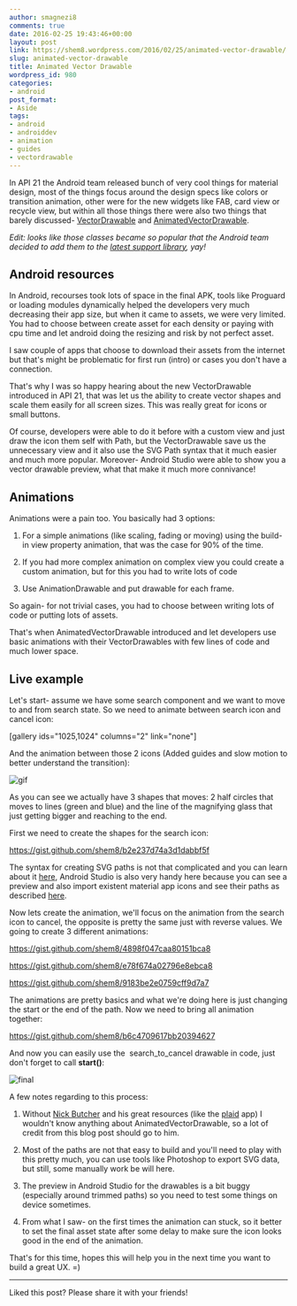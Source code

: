 ```yaml
---
author: smagnezi8
comments: true
date: 2016-02-25 19:43:46+00:00
layout: post
link: https://shem8.wordpress.com/2016/02/25/animated-vector-drawable/
slug: animated-vector-drawable
title: Animated Vector Drawable
wordpress_id: 980
categories:
- android
post_format:
- Aside
tags:
- android
- androiddev
- animation
- guides
- vectordrawable
---
```


In API 21 the Android team released bunch of very cool things for material design, most of the things focus around the design specs like colors or transition animation, other were for the new widgets like FAB, card view or recycle view, but within all those things there were also two things that barely discussed- [VectorDrawable](http://developer.android.com/reference/android/graphics/drawable/VectorDrawable.html) and [AnimatedVectorDrawable](http://developer.android.com/reference/android/graphics/drawable/AnimatedVectorDrawable.html).
<!--more-->

_Edit: looks like those classes became so popular that the Android team decided to add them to the [latest support library](http://android-developers.blogspot.co.il/2016/02/android-support-library-232.html), yay!_


## Android resources


In Android, recourses took lots of space in the final APK, tools like Proguard or loading modules dynamically helped the developers very much decreasing their app size, but when it came to assets, we were very limited. You had to choose between create asset for each density or paying with cpu time and let android doing the resizing and risk by not perfect asset.

I saw couple of apps that choose to download their assets from the internet but that's might be problematic for first run (intro) or cases you don't have a connection.

That's why I was so happy hearing about the new VectorDrawable introduced in API 21, that was let us the ability to create vector shapes and scale them easily for all screen sizes. This was really great for icons or small buttons.

Of course, developers were able to do it before with a custom view and just draw the icon them self with Path, but the VectorDrawable save us the unnecessary view and it also use the SVG Path syntax that it much easier and much more popular. Moreover- Android Studio were able to show you a vector drawable preview, what that make it much more connivance!


## Animations


Animations were a pain too. You basically had 3 options:




  1. For a simple animations (like scaling, fading or moving) using the build-in view property animation, that was the case for 90% of the time.


  2. If you had more complex animation on complex view you could create a custom animation, but for this you had to write lots of code


  3. Use AnimationDrawable and put drawable for each frame.


So again- for not trivial cases, you had to choose between writing lots of code or putting lots of assets.

That's when AnimatedVectorDrawable introduced and let developers use basic animations with their VectorDrawables with few lines of code and much lower space.


## Live example


Let's start- assume we have some search component and we want to move to and from search state. So we need to animate between search icon and cancel icon:



[gallery ids="1025,1024" columns="2" link="none"]

And the animation between those 2 icons (Added guides and slow motion to better understand the transition):

![gif](https://shem8.files.wordpress.com/2016/02/gif.gif)

As you can see we actually have 3 shapes that moves: 2 half circles that moves to lines (green and blue) and the line of the magnifying glass that just getting bigger and reaching to the end.

First we need to create the shapes for the search icon:

https://gist.github.com/shem8/b2e237d74a3d1dabbf5f

The syntax for creating SVG paths is not that complicated and you can learn about it [here](https://www.w3.org/TR/SVG/paths.html), Android Studio is also very handy here because you can see a preview and also import existent material app icons and see their paths as described [here](http://developer.android.com/tools/help/vector-asset-studio.html).

Now lets create the animation, we'll focus on the animation from the search icon to cancel, the opposite is pretty the same just with reverse values. We going to create 3 different animations:

https://gist.github.com/shem8/4898f047caa80151bca8

https://gist.github.com/shem8/e78f674a02796e8ebca8

https://gist.github.com/shem8/9183be2e0759cff9d7a7

The animations are pretty basics and what we're doing here is just changing the start or the end of the path. Now we need to bring all animation together:

https://gist.github.com/shem8/b6c4709617bb20394627

And now you can easily use the  search_to_cancel drawable in code, just don't forget to call **start()**:

![final](https://shem8.files.wordpress.com/2016/02/final.gif)

A few notes regarding to this process:




  1. Without [Nick Butcher](//twitter.com/crafty) and his great resources (like the [plaid](https://github.com/nickbutcher/plaid) app) I wouldn't know anything about AnimatedVectorDrawable, so a lot of credit from this blog post should go to him.


  2. Most of the paths are not that easy to build and you'll need to play with this pretty much, you can use tools like Photoshop to export SVG data, but still, some manually work be will here.


  3. The preview in Android Studio for the drawables is a bit buggy (especially around trimmed paths) so you need to test some things on device sometimes.


  4. From what I saw- on the first times the animation can stuck, so it better to set the final asset state after some delay to make sure the icon looks good in the end of the animation.


That's for this time, hopes this will help you in the next time you want to build a great UX. =)



* * *



Liked this post? Please share it with your friends!
